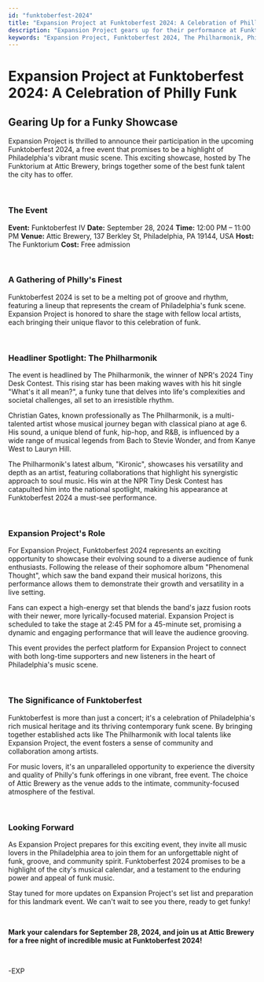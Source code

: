 ```yaml
---
id: "funktoberfest-2024"
title: "Expansion Project at Funktoberfest 2024: A Celebration of Philly Funk"
description: "Expansion Project gears up for their performance at Funktoberfest 2024, featuring NPR Tiny Desk Contest winner The Philharmonik and showcasing Philadelphia's vibrant funk scene."
keywords: "Expansion Project, Funktoberfest 2024, The Philharmonik, Philly funk, live music, Attic Brewery, The Funktorium, NPR Tiny Desk Contest, What's it all mean?, Philadelphia music scene"
---
```


# Expansion Project at Funktoberfest 2024: A Celebration of Philly Funk

## Gearing Up for a Funky Showcase

Expansion Project is thrilled to announce their participation in the upcoming Funktoberfest 2024, a free event that promises to be a highlight of Philadelphia's vibrant music scene. This exciting showcase, hosted by The Funktorium at Attic Brewery, brings together some of the best funk talent the city has to offer.

&nbsp;

### The Event

**Event:** Funktoberfest IV
**Date:** September 28, 2024
**Time:** 12:00 PM – 11:00 PM
**Venue:** Attic Brewery, 137 Berkley St, Philadelphia, PA 19144, USA
**Host:** The Funktorium
**Cost:** Free admission

&nbsp;

### A Gathering of Philly's Finest

Funktoberfest 2024 is set to be a melting pot of groove and rhythm, featuring a lineup that represents the cream of Philadelphia's funk scene. Expansion Project is honored to share the stage with fellow local artists, each bringing their unique flavor to this celebration of funk.

&nbsp;

### Headliner Spotlight: The Philharmonik

The event is headlined by The Philharmonik, the winner of NPR's 2024 Tiny Desk Contest. This rising star has been making waves with his hit single "What's it all mean?", a funky tune that delves into life's complexities and societal challenges, all set to an irresistible rhythm.

Christian Gates, known professionally as The Philharmonik, is a multi-talented artist whose musical journey began with classical piano at age 6. His sound, a unique blend of funk, hip-hop, and R&B, is influenced by a wide range of musical legends from Bach to Stevie Wonder, and from Kanye West to Lauryn Hill.

The Philharmonik's latest album, "Kironic", showcases his versatility and depth as an artist, featuring collaborations that highlight his synergistic approach to soul music. His win at the NPR Tiny Desk Contest has catapulted him into the national spotlight, making his appearance at Funktoberfest 2024 a must-see performance.

&nbsp;

### Expansion Project's Role

For Expansion Project, Funktoberfest 2024 represents an exciting opportunity to showcase their evolving sound to a diverse audience of funk enthusiasts. Following the release of their sophomore album "Phenomenal Thought", which saw the band expand their musical horizons, this performance allows them to demonstrate their growth and versatility in a live setting.

Fans can expect a high-energy set that blends the band's jazz fusion roots with their newer, more lyrically-focused material. Expansion Project is scheduled to take the stage at 2:45 PM for a 45-minute set, promising a dynamic and engaging performance that will leave the audience grooving.

This event provides the perfect platform for Expansion Project to connect with both long-time supporters and new listeners in the heart of Philadelphia's music scene.

&nbsp;

### The Significance of Funktoberfest

Funktoberfest is more than just a concert; it's a celebration of Philadelphia's rich musical heritage and its thriving contemporary funk scene. By bringing together established acts like The Philharmonik with local talents like Expansion Project, the event fosters a sense of community and collaboration among artists.

For music lovers, it's an unparalleled opportunity to experience the diversity and quality of Philly's funk offerings in one vibrant, free event. The choice of Attic Brewery as the venue adds to the intimate, community-focused atmosphere of the festival.

&nbsp;

### Looking Forward

As Expansion Project prepares for this exciting event, they invite all music lovers in the Philadelphia area to join them for an unforgettable night of funk, groove, and community spirit. Funktoberfest 2024 promises to be a highlight of the city's musical calendar, and a testament to the enduring power and appeal of funk music.

Stay tuned for more updates on Expansion Project's set list and preparation for this landmark event. We can't wait to see you there, ready to get funky!

&nbsp;

**Mark your calendars for September 28, 2024, and join us at Attic Brewery for a free night of incredible music at Funktoberfest 2024!**

&nbsp;

-EXP